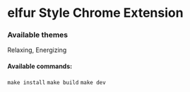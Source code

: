 # elfur Style Chrome Extension

### Available themes 
Relaxing,
Energizing

#### Available commands:
`make install`
`make build`
`make dev`
